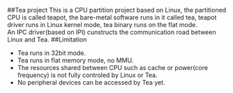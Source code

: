 ##Tea project
This is a CPU partition project based on Linux, the partitioned CPU is called teapot, the bare-metal software runs in it called tea, teapot driver runs in Linux kernel mode, tea binary runs on the flat mode.  
An IPC driver(based on IPI) cunstructs the communication road between Linux and Tea.
##Limitation
* Tea runs in 32bit mode.
* Tea runs in flat memory mode, no MMU.
* The resources shared between CPU such as cache or power(core frequency) is not fully controled by Linux or Tea.
* No peripheral devices can be accessed by Tea yet. 

